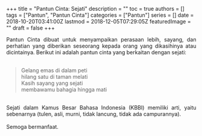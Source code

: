 +++
title = "Pantun Cinta: Sejati"
description = ""
toc = true
authors = []
tags = ["Pantun", "Pantun Cinta"]
categories = ["Pantun"]
series = []
date = 2018-10-20T03:41:00Z
lastmod = 2018-12-05T07:29:05Z
featuredImage = ""
draft = false
+++

<div style="text-align: justify;">Pantun Cinta dibuat untuk menyampaikan perasaan lebih, sayang, dan perhatian yang diberikan seseorang kepada orang yang dikasihinya atau dicintainya. Berikut ini adalah pantun cinta yang berkaitan dengan sejati:<br /><br />
<blockquote class="tr_bq">Gelang emas di dalam peti<br />hilang satu di taman melati<br />Kasih sayang yang sejati<br />membawamu bahagia hingga mati</blockquote><br />
Sejati dalam Kamus Besar Bahasa Indonesia (KBBI) memiliki arti, yaitu sebenarnya (tulen, asli, murni, tidak lancung, tidak ada campurannya).<br /><br />
Semoga bermanfaat.</div>
